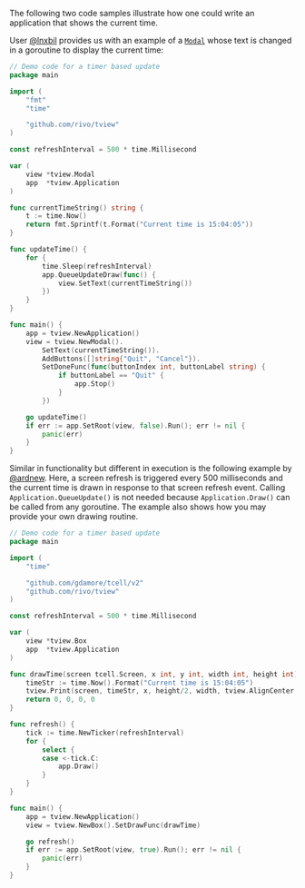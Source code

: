 The following two code samples illustrate how one could write an application that shows the current time.

User [@lnxbil](https://github.com/lnxbil) provides us with an example of a [`Modal`](https://godoc.org/github.com/rivo/tview#Modal) whose text is changed in a goroutine to display the current time:

```go
// Demo code for a timer based update
package main

import (
	"fmt"
	"time"

	"github.com/rivo/tview"
)

const refreshInterval = 500 * time.Millisecond

var (
	view *tview.Modal
	app  *tview.Application
)

func currentTimeString() string {
	t := time.Now()
	return fmt.Sprintf(t.Format("Current time is 15:04:05"))
}

func updateTime() {
	for {
		time.Sleep(refreshInterval)
		app.QueueUpdateDraw(func() {
			view.SetText(currentTimeString())
		})
	}
}

func main() {
	app = tview.NewApplication()
	view = tview.NewModal().
		SetText(currentTimeString()).
		AddButtons([]string{"Quit", "Cancel"}).
		SetDoneFunc(func(buttonIndex int, buttonLabel string) {
			if buttonLabel == "Quit" {
				app.Stop()
			}
		})

	go updateTime()
	if err := app.SetRoot(view, false).Run(); err != nil {
		panic(err)
	}
}
```

Similar in functionality but different in execution is the following example by [@ardnew](https://github.com/ardnew). Here, a screen refresh is triggered every 500 milliseconds and the current time is drawn in response to that screen refresh event. Calling `Application.QueueUpdate()` is not needed because `Application.Draw()` can be called from any goroutine. The example also shows how you may provide your own drawing routine.

```go
// Demo code for a timer based update
package main

import (
	"time"

	"github.com/gdamore/tcell/v2"
	"github.com/rivo/tview"
)

const refreshInterval = 500 * time.Millisecond

var (
	view *tview.Box
	app  *tview.Application
)

func drawTime(screen tcell.Screen, x int, y int, width int, height int) (int, int, int, int) {
	timeStr := time.Now().Format("Current time is 15:04:05")
	tview.Print(screen, timeStr, x, height/2, width, tview.AlignCenter, tcell.ColorLime)
	return 0, 0, 0, 0
}

func refresh() {
	tick := time.NewTicker(refreshInterval)
	for {
		select {
		case <-tick.C:
			app.Draw()
		}
	}
}

func main() {
	app = tview.NewApplication()
	view = tview.NewBox().SetDrawFunc(drawTime)

	go refresh()
	if err := app.SetRoot(view, true).Run(); err != nil {
		panic(err)
	}
}
```